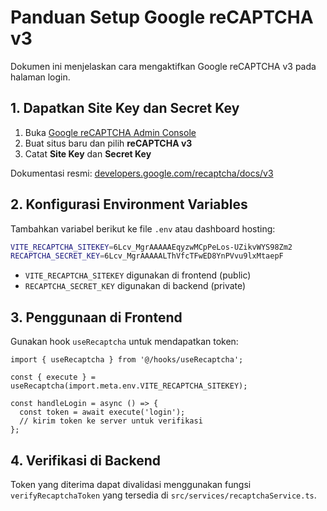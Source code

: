 # Panduan Setup Google reCAPTCHA v3

Dokumen ini menjelaskan cara mengaktifkan Google reCAPTCHA v3 pada halaman login.

## 1. Dapatkan Site Key dan Secret Key
1. Buka [Google reCAPTCHA Admin Console](https://www.google.com/recaptcha/admin)
2. Buat situs baru dan pilih **reCAPTCHA v3**
3. Catat **Site Key** dan **Secret Key**

Dokumentasi resmi: [developers.google.com/recaptcha/docs/v3](https://developers.google.com/recaptcha/docs/v3)

## 2. Konfigurasi Environment Variables
Tambahkan variabel berikut ke file `.env` atau dashboard hosting:

```bash
VITE_RECAPTCHA_SITEKEY=6Lcv_MgrAAAAAEqyzwMCpPeLos-UZikvWYS98Zm2
RECAPTCHA_SECRET_KEY=6Lcv_MgrAAAAALThVfcTFwED8YnPVvu9lxMtaepF
```

- `VITE_RECAPTCHA_SITEKEY` digunakan di frontend (public)
- `RECAPTCHA_SECRET_KEY` digunakan di backend (private)

## 3. Penggunaan di Frontend
Gunakan hook `useRecaptcha` untuk mendapatkan token:

```tsx
import { useRecaptcha } from '@/hooks/useRecaptcha';

const { execute } = useRecaptcha(import.meta.env.VITE_RECAPTCHA_SITEKEY);

const handleLogin = async () => {
  const token = await execute('login');
  // kirim token ke server untuk verifikasi
};
```

## 4. Verifikasi di Backend
Token yang diterima dapat divalidasi menggunakan fungsi `verifyRecaptchaToken` yang tersedia di `src/services/recaptchaService.ts`.
